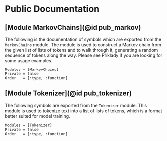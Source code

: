 # Public Documentation

## [Module MarkovChains](@id pub_markov)
The following is the documentation of symbols which are exported from the `MarkovChains` module. The module is used to construct a Markov chain from the given list of lists of tokens and to walk through it, generating a random sequence of tokens along the way. Please see Příklady if you are looking for some usage examples.

```@autodocs
Modules = [MarkovChains]
Private = false
Order   = [:type, :function]
```
## [Module Tokenizer](@id pub_tokenizer)
The following symbols are exported from the `Tokenizer` module. This module is used to tokenize text into a list of lists of tokens, which is a format better suited for model training.

```@autodocs
Modules = [Tokenizer]
Private = false
Order   = [:type, :function]
```
